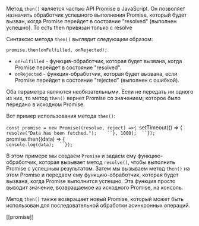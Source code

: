Метод `then()` является частью API Promise в JavaScript. Он позволяет назначить обработчик успешного выполнения Promise, который будет вызван, когда Promise перейдет в состояние "resolved" (выполнен успешно). То есть then привязан только с resolve

Синтаксис метода `then()` выглядит следующим образом:

`promise.then(onFulfilled, onRejected);`

-   `onFulfilled` - функция-обработчик, которая будет вызвана, когда Promise перейдет в состояние "resolved".
-   `onRejected` - функция-обработчик, которая будет вызвана, если Promise перейдет в состояние "rejected" (выполнен с ошибкой).

Оба параметра являются необязательными. Если не передать ни одного из них, то метод `then()` вернет Promise со значением, которое было передано в исходном Promise.

Вот пример использования метода `then()`:

`const promise = new Promise((resolve, reject) =>{
	`setTimeout(() => {     
		`resolve("Data has been fetched.");   
	``}, 1000); 
``});  
`promise.then((data) => {  
`console.log(data); 
``});`

В этом примере мы создаем `Promise` и задаем ему функцию-обработчик, которая вызывает метод `resolve()`, чтобы выполнить Promise с успешным результатом. Затем мы вызываем метод `then()` на этом Promise и передаем ему функцию-обработчик, которая будет вызвана, когда Promise выполнится успешно. Эта функция просто выводит значение, возвращаемое из исходного Promise, на консоль.

Метод `then()` также возвращает новый Promise, который может быть использован для последовательной обработки асинхронных операций.


[[promise]]